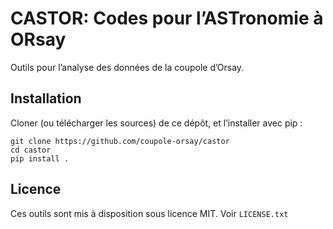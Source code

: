 # CASTOR: Codes pour l’ASTronomie à ORsay

Outils pour l’analyse des données de la coupole d’Orsay.

## Installation

Cloner (ou télécharger les sources) de ce dépôt, et l’installer avec pip :

~~~
git clone https://github.com/coupole-orsay/castor
cd castor
pip install .
~~~

## Licence

Ces outils sont mis à disposition sous licence MIT. Voir `LICENSE.txt`
